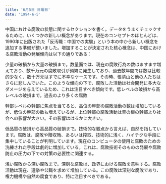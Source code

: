 ```yaml
---
title: '6月5日 日曜日'
date: '1994-6-5'
---
```


中国における腐敗の状態に関するセクションを書く。データをうまくチェックするために、いくつかの新しい概念があります。現在のコンセプトのほとんどは、1990年に出版された「反汚職：中国での実験」という本の中から新しい概念を追加する準備が整いました。増加することが決定された核心概念は、中国における腐敗活動の発展傾向は以下の通りである：

少量の破損から大量の破損まで。数量面では、現在の腐敗行為の数はますます増えており、数千万元の腐敗取引が頻繁に発生しており、過去数年間では数は比較的少なく、数十万元はすでに不幸なケースです。その時、張清山と他の人たちはさらに悲しんでいた。このような傾向の下で、腐敗した活動は社会開発に多大なダメージを与えているため、これは注目すべき傾向です。低レベルの破損から高レベルの破損まで。過去のより多くの腐敗

幹部レベルの幹部に焦点を当てると、高位の幹部の腐敗活動の数は増加しているが、低位の幹部の数も増えているが、上位幹部の腐敗活動は草の根の幹部より社会への影響が大きい。その影響ははるかに大きい。

低品質の破損から高品質の破損まで。技術的な観点から言えば、自然を指しています。腐敗は、腐敗や贈収賄、あるいは搾取、技術的に浅く、ハイテクな手段に集中していることが判明しています。現在のコンピュータの使用と腐敗のための洗練された手段は劇的に増加している。これは、腐敗技術そのものの発展や腐敗防止の圧力の下での対策の必要性に関連する。

浅い腐敗から深い腐敗まで。深刻な腐敗は、政界における腐敗を意味する。腐敗活動は現在、選挙や公職を求めて増加している。この腐敗は深刻な腐敗であり、権力機構や自然の腐食であり、特に注目すべきである。

